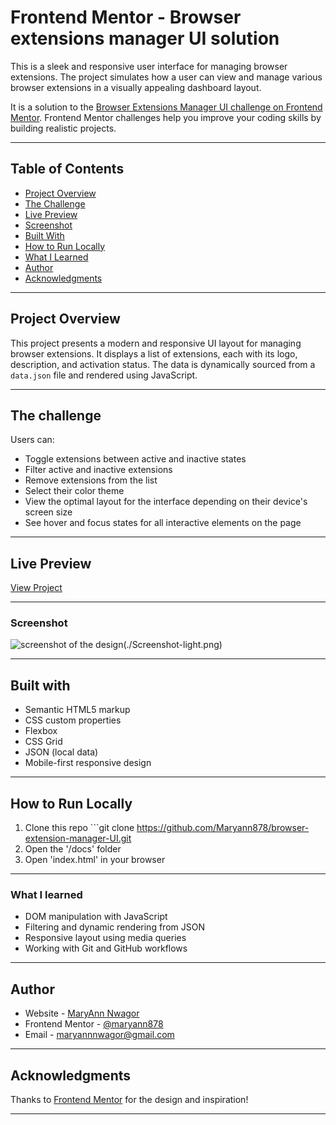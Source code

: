 # Frontend Mentor - Browser extensions manager UI solution

This is a sleek and responsive user interface for managing browser extensions. The project simulates how a user can view and manage various browser extensions in a visually appealing dashboard layout.

It is a solution to the [Browser Extensions Manager UI challenge on Frontend Mentor](https://www.frontendmentor.io/challenges/browser-extension-manager-ui-yNZnOfsMAp). Frontend Mentor challenges help you improve your coding skills by building realistic projects.  

---

## Table of Contents

- [Project Overview](#project-overview)
- [The Challenge](#the-challenge)
- [Live Preview](#live-preview)
- [Screenshot](#screenshot)
- [Built With](#built-with)
- [How to Run Locally](#how-to-run-locally)
- [What I Learned](#what-i-learned)
- [Author](#author)
- [Acknowledgments](#acknowledgments)

---

## Project Overview

This project presents a modern and responsive UI layout for managing browser extensions. It displays a list of extensions, each with its logo, description, and activation status. The data is dynamically sourced from a `data.json` file and rendered using JavaScript.

---

## The challenge

Users can:

- Toggle extensions between active and inactive states
- Filter active and inactive extensions
- Remove extensions from the list
- Select their color theme
- View the optimal layout for the interface depending on their device's screen size
- See hover and focus states for all interactive elements on the page

---

## Live Preview
[View Project](https://maryann878.github.io/browser-extension-manager-UI/)

---

### Screenshot

![screenshot of the design](./Screenshot-light.png)(./Screenshot-light.png)

---

## Built with

- Semantic HTML5 markup
- CSS custom properties 
- Flexbox
- CSS Grid
- JSON (local data)
- Mobile-first responsive design

---

## How to Run Locally

1. Clone this repo ```git clone  https://github.com/Maryann878/browser-extension-manager-UI.git
2. Open the '/docs' folder
3. Open 'index.html' in your browser 

---

### What I learned

- DOM manipulation with JavaScript
- Filtering and dynamic rendering from JSON
- Responsive layout using media queries
- Working with Git and GitHub workflows

---

## Author

- Website - [MaryAnn Nwagor](https://maryann878.github.io/browser-extension-manager-UI/)
- Frontend Mentor - [@maryann878](https://www.frontendmentor.io/profile/Maryann878)
- Email - [maryannnwagor@gmail.com](mailto:maryannnwagor@gmail.com)

---

## Acknowledgments
Thanks to [Frontend Mentor](https://www.frontendmentor.io) for the design and inspiration!

---

